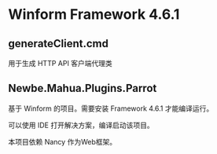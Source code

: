 # Winform Framework 4.6.1

## generateClient.cmd

用于生成 HTTP API 客户端代理类

## Newbe.Mahua.Plugins.Parrot

基于 Winform 的项目。需要安装 Framework 4.6.1 才能编译运行。

可以使用 IDE 打开解决方案，编译启动该项目。

本项目依赖 Nancy 作为Web框架。